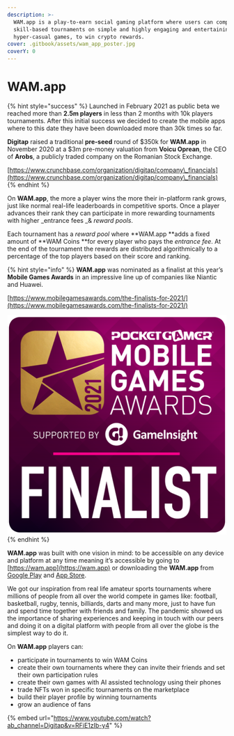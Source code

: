 ```yaml
---
description: >-
  WAM.app is a play-to-earn social gaming platform where users can compete in
  skill-based tournaments on simple and highly engaging and entertaining
  hyper-casual games, to win crypto rewards.
cover: .gitbook/assets/wam_app_poster.jpg
coverY: 0
---
```


# WAM.app

{% hint style="success" %}
Launched in February 2021 as public beta we reached more than **2.5m players** in less than 2 months with 10k players tournaments. After this initial success we decided to create the mobile apps where to this date they have been downloaded more than 30k times so far.

**Digitap** raised a traditional **pre-seed** round of $350k for **WAM.app** in November 2020 at a $3m pre-money valuation from **Voicu Oprean**, the CEO of **Arobs**, a publicly traded company on the Romanian Stock Exchange.

[https://www.crunchbase.com/organization/digitap/company\_financials](https://www.crunchbase.com/organization/digitap/company\_financials)
{% endhint %}

On **WAM.app**, the more a player wins the more their in-platform rank grows, just like normal real-life leaderboards in competitive sports. Once a player advances their rank they can participate in more rewarding tournaments with higher _entrance fees _& _reward pools_.

Each tournament has a _reward pool_ where **WAM.app **adds a fixed amount of **WAM Coins **for every player who pays the _entrance fee_. At the end of the tournament the rewards are distributed algorithmically to a percentage of the top players based on their score and ranking.

{% hint style="info" %}
**WAM.app** was nominated as a finalist at this year’s **Mobile Games Awards** in an impressive line up of companies like Niantic and Huawei.

[https://www.mobilegamesawards.com/the-finalists-for-2021/](https://www.mobilegamesawards.com/the-finalists-for-2021/)

![](.gitbook/assets/unnamed.png)
{% endhint %}

**WAM.app** was built with one vision in mind: to be accessible on any device and platform at any time meaning it’s accessible by going to [https://wam.app](https://wam.app) or downloading the **WAM.app** from [Google Play](https://play.google.com/store/apps/details?id=com.digitap.wam) and [App Store](https://apps.apple.com/gh/app/wam-social-games/id1555705917).

We got our inspiration from real life amateur sports tournaments where millions of people from all over the world compete in games like: football, basketball, rugby, tennis, billiards, darts and many more, just to have fun and spend time together with friends and family. The pandemic showed us the importance of sharing experiences and keeping in touch with our peers and doing it on a digital platform with people from all over the globe is the simplest way to do it.

On **WAM.app** players can:&#x20;

* participate in tournaments to win WAM Coins
* create their own tournaments where they can invite their friends and set their own participation rules
* create their own games with AI assisted technology using their phones
* trade NFTs won in specific tournaments on the marketplace
* build their player profile by winning tournaments
* grow an audience of fans

{% embed url="https://www.youtube.com/watch?ab_channel=Digitap&v=RFiE1zIb-y4" %}
